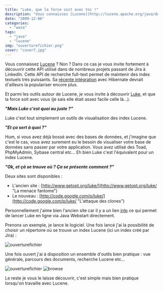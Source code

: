 ```yaml
---
title: "Luke, que la force soit avec toi !"
description: "Vous connaissez [Lucene](http://lucene.apache.org/java/docs/ \"Lucene\") ? Non ? Dans ce cas je vous invite fortement à découvrir cette API utilisé dans..."
date: "2009-12-06"
categories: 
  - "waza"
tags: 
  - "java"
  - "lucene"
img: "ouverturefichier.png"
cover: "cover7.jpg"
---
```


Vous connaissez [Lucene](http://lucene.apache.org/java/docs/ "Lucene") ? Non ? Dans ce cas je vous invite fortement à découvrir cette API utilisé dans de nombreux projets passant de Jira à LinkedIn. Cette API de recherche full-text permet de maintenir des index textuels très puissants. Sa [récente intégration](http://docs.jboss.org/hibernate/stable/annotations/reference/fr/html/lucene.html "Hibernate et Lucene") avec Hibernate devrait d'ailleurs la populariser encore plus.

Et parmi les outils autour de Lucene, je vous invite à découvrir [Luke,](http://www.getopt.org/luke/ "Luke") et que la force soit avec vous (je sais elle était assez facile celle là...).

_**"Mais Luke c'est quoi au juste ?"**_

Luke c'est tout simplement un outils de visualisation des index Lucene.

_**"Et ça sert à quoi ?"**_

Hum, si vous avez déjà bossé avec des bases de données, et j'imagine que c'est le cas, vous avez surement eu le besoin de visualiser votre base de données sans passer par votre application. Vous avez utilisé des Toad, PhpMyAdmin, Sybase central etc... Eh bien Luke c'est l'équivalent pour un index Lucene.

_**"Ok, et çà se trouve où ? Ça se présente comment ?"**_

Deux sites sont disponibles :

- L'ancien site : [http://www.getopt.org/luke/](http://www.getopt.org/luke/ "La menace fantome")
- Le nouveau : [http://code.google.com/p/luke/](http://code.google.com/p/luke/ "L'attaque des clones")

Personnellement j'aime bien l'ancien site car il y a un lien [jnlp](http://www.getopt.org/luke/luke.jnlp "Luke via JavaWebStart") ce qui permet de lancer Luke en ligne via Java Webstart directement.

Prenons un exemple, je lance le logiciel. Une fois lancé j'ai la possibilité de choisir un répertoire où se trouve un index Lucene (ici un index créé par Jira) :

![ouverturefichier](/images/ouverturefichier.png)

Une fois ouvert j'ai à disposition un ensemble d'outils bien pratique : vue générale, parcours des documents, recherche Lucene etc...

![ouverturefichier](/images/ouverturefichier.png) ![browse](/images/browse.png)

Le reste je vous le laisse découvrir, c'est simple mais bien pratique lorsqu'on travaille avec Lucene.
